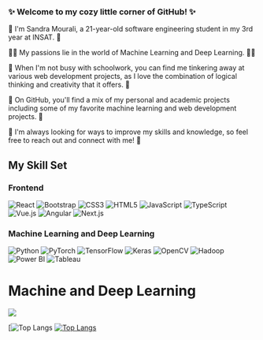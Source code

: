### ✨ Welcome to my cozy little corner of GitHub! ✨

🌸 I'm Sandra Mourali, a 21-year-old software engineering student in my 3rd year at INSAT. 🌸

🍃🐝 My passions lie in the world of Machine Learning and Deep Learning. 🐝🍃

🍄 When I'm not busy with schoolwork, you can find me tinkering away at various web development projects, as I love the combination of logical thinking and creativity that it offers. 🍄

🌼 On GitHub, you'll find a mix of my personal and academic projects including some of my favorite machine learning and web development projects. 🌼

🌻 I'm always looking for ways to improve my skills and knowledge, so feel free to reach out and connect with me! 🌻

## My Skill Set

### Frontend

<p>
  <img src="https://img.shields.io/badge/React-61DAFB?logo=react&logoColor=white&style=for-the-badge" alt="React">
  <img src="https://img.shields.io/badge/Bootstrap-7952B3?logo=bootstrap&logoColor=white&style=for-the-badge" alt="Bootstrap">
  <img src="https://img.shields.io/badge/CSS3-1572B6?logo=css3&logoColor=white&style=for-the-badge" alt="CSS3">
  <img src="https://img.shields.io/badge/HTML5-E34F26?logo=html5&logoColor=white&style=for-the-badge" alt="HTML5">
  <img src="https://img.shields.io/badge/JavaScript-F7DF1E?logo=javascript&logoColor=black&style=for-the-badge" alt="JavaScript">
  <img src="https://img.shields.io/badge/TypeScript-3178C6?logo=typescript&logoColor=white&style=for-the-badge" alt="TypeScript">
  <img src="https://img.shields.io/badge/Vue.js-4FC08D?logo=vue-dot-js&logoColor=white&style=for-the-badge" alt="Vue.js">
  <img src="https://img.shields.io/badge/Angular-DD0031?logo=angular&logoColor=white&style=for-the-badge" alt="Angular">
  <img src="https://img.shields.io/badge/Next.js-000000?logo=next-dot-js&logoColor=white&style=for-the-badge" alt="Next.js">
</p>

### Machine Learning and Deep Learning

<p>
  <img src="https://img.shields.io/badge/Python-3776AB?logo=python&logoColor=white&style=for-the-badge" alt="Python">
  <img src="https://img.shields.io/badge/PyTorch-EE4C2C?logo=pytorch&logoColor=white&style=for-the-badge" alt="PyTorch">
  <img src="https://img.shields.io/badge/TensorFlow-FF6F00?logo=tensorflow&logoColor=white&style=for-the-badge" alt="TensorFlow">
  <img src="https://img.shields.io/badge/Keras-D00000?logo=keras&logoColor=white&style=for-the-badge" alt="Keras">
  <img src="https://img.shields.io/badge/OpenCV-5C3EE8?logo=opencv&logoColor=white&style=for-the-badge" alt="OpenCV">
  <img src="https://img.shields.io/badge/Hadoop-FF7F17?logo=apache-hadoop&logoColor=white&style=for-the-badge" alt="Hadoop">
  <img src="https://img.shields.io/badge/Power%20Bi-F2C811?logo=power-bi&logoColor=black&style=for-the-badge" alt="Power BI">
  <img src="https://img.shields.io/badge/Tableau-E97627?logo=tableau&logoColor=white&style=for-the-badge" alt="Tableau">
</p>

###

<p align="center">
  <h1>Machine and Deep Learning </h1>
  <a href="https://skillicons.dev">
    <img src="https://skillicons.dev/icons?i=tensorflow,pandas,jupyter,python,numpy,R" />
  </a>
</p>

          
[![Top Langs](https://github-readme-stats.vercel.app/api?username=mouralisandra&count_private=true&show_icons=true&theme=tokyonight)
[![Top Langs](https://github-readme-stats-git-masterrstaa-rickstaa.vercel.app/api/top-langs/?username=mouralisandra&hide=css,scss,html&theme=tokyonight)](https://github.com/mouralisandra/github-readme-stats)


